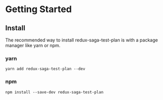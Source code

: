 # Getting Started

## Install

The recommended way to install redux-saga-test-plan is with a package manager
like yarn or npm.

### yarn

```
yarn add redux-saga-test-plan --dev
```

### npm

```
npm install --save-dev redux-saga-test-plan
```
